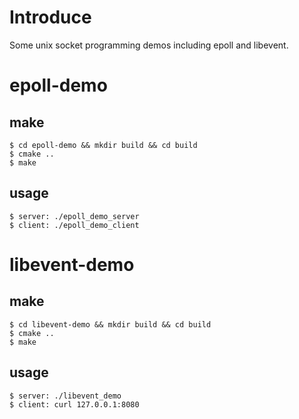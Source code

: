 # Introduce

Some unix socket programming demos including epoll and libevent.

# epoll-demo

## make

```shell
$ cd epoll-demo && mkdir build && cd build
$ cmake ..
$ make
```

## usage

```shell
$ server: ./epoll_demo_server
$ client: ./epoll_demo_client
```

# libevent-demo

## make

```shell
$ cd libevent-demo && mkdir build && cd build
$ cmake ..
$ make
```

## usage

```shell
$ server: ./libevent_demo
$ client: curl 127.0.0.1:8080
```

